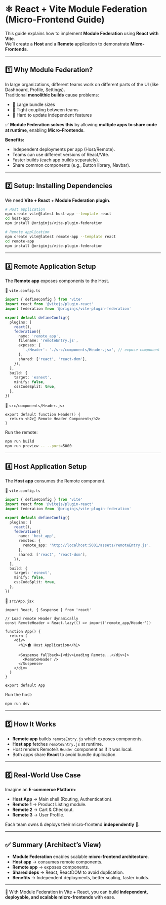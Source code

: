 
# ⚛️ React + Vite Module Federation (Micro-Frontend Guide)

This guide explains how to implement **Module Federation** using **React with Vite**.  
We’ll create a **Host** and a **Remote** application to demonstrate **Micro-Frontends**.

---

## 1️⃣ Why Module Federation?

In large organizations, different teams work on different parts of the UI (like Dashboard, Profile, Settings).  
Traditional **monolithic builds** cause problems:  
- 🚫 Large bundle sizes  
- 🚫 Tight coupling between teams  
- 🚫 Hard to update independent features  

✅ **Module Federation solves this** by allowing **multiple apps to share code at runtime**, enabling **Micro-Frontends**.

**Benefits:**
- Independent deployments per app (Host/Remote).  
- Teams can use different versions of React/Vite.  
- Faster builds (each app builds separately).  
- Share common components (e.g., Button library, Navbar).  

---

## 2️⃣ Setup: Installing Dependencies

We need **Vite + React** + **Module Federation plugin**.

```bash
# Host application
npm create vite@latest host-app --template react
cd host-app
npm install @originjs/vite-plugin-federation

# Remote application
npm create vite@latest remote-app --template react
cd remote-app
npm install @originjs/vite-plugin-federation
```

---

## 3️⃣ Remote Application Setup

The **Remote app** exposes components to the Host.

📄 `vite.config.ts`
```ts
import { defineConfig } from 'vite'
import react from '@vitejs/plugin-react'
import federation from '@originjs/vite-plugin-federation'

export default defineConfig({
  plugins: [
    react(),
    federation({
      name: 'remote_app',
      filename: 'remoteEntry.js',
      exposes: {
        './Header': './src/components/Header.jsx', // expose component
      },
      shared: ['react', 'react-dom'],
    }),
  ],
  build: {
    target: 'esnext',
    minify: false,
    cssCodeSplit: true,
  },
})
```

📄 `src/components/Header.jsx`
```tsx
export default function Header() {
  return <h2>🚀 Remote Header Component</h2>
}
```

Run the remote:
```bash
npm run build
npm run preview -- --port=5000
```

---

## 4️⃣ Host Application Setup

The **Host app** consumes the Remote component.

📄 `vite.config.ts`
```ts
import { defineConfig } from 'vite'
import react from '@vitejs/plugin-react'
import federation from '@originjs/vite-plugin-federation'

export default defineConfig({
  plugins: [
    react(),
    federation({
      name: 'host_app',
      remotes: {
        remote_app: 'http://localhost:5001/assets/remoteEntry.js',
      },
      shared: ['react', 'react-dom'],
    }),
  ],
  build: {
    target: 'esnext',
    minify: false,
    cssCodeSplit: true,
  },
})
```

📄 `src/App.jsx`
```tsx
import React, { Suspense } from 'react'

// Load remote Header dynamically
const RemoteHeader = React.lazy(() => import('remote_app/Header'))

function App() {
  return (
    <div>
      <h1>🏠 Host Application</h1>

      <Suspense fallback={<div>Loading Remote...</div>}>
        <RemoteHeader />
      </Suspense>
    </div>
  )
}

export default App
```

Run the host:
```bash
npm run dev
```

---

## 5️⃣ How It Works

- **Remote app** builds `remoteEntry.js` which exposes components.  
- **Host app** fetches `remoteEntry.js` at runtime.  
- Host renders Remote’s `Header` component as if it was local.  
- Both apps share **React** to avoid bundle duplication.  

---

## 6️⃣ Real-World Use Case

Imagine an **E-commerce Platform**:
- **Host App** → Main shell (Routing, Authentication).  
- **Remote 1** → Product Listing module.  
- **Remote 2** → Cart & Checkout.  
- **Remote 3** → User Profile.  

Each team owns & deploys their micro-frontend **independently** 🚀.  

---

## ✅ Summary (Architect’s View)

- **Module Federation** enables scalable **micro-frontend architecture**.  
- **Host app** → consumes remote components.  
- **Remote app** → exposes components.  
- **Shared deps** → React, ReactDOM to avoid duplication.  
- **Benefits** → Independent deployments, better scaling, faster builds.  

---

🚀 With Module Federation in Vite + React, you can build **independent, deployable, and scalable micro-frontends** with ease.  
